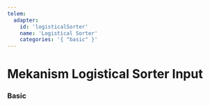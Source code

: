 ```yaml
---
telem:
  adapter:
    id: 'logisticalSorter'
    name: 'Logistical Sorter'
    categories: '{ "basic" }'
---
```


<script setup>
  import { data as metrics } from './common/metrics.data.ts'
</script>

# Mekanism Logistical Sorter Input <RepoLink path="lib/input/mekanism/LogisticalSorterInputAdapter.lua" />

<!--@include: ./common/preamble.md -->

### Basic

<MetricTable
  prefix="meklogsorter:"
  :metrics="[
    { name: 'comparator_level', value: '0 - 15' },
  ]"
/>